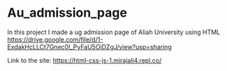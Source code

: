 # Au_admission_page
In this project I made a ug admission page of Aliah University using HTML
https://drive.google.com/file/d/1-ExdakHcLLCt7Gnec0I_PyFaU5OiDZgJ/view?usp=sharing




Link to the site: https://html-css-js-1.mirajali4.repl.co/

